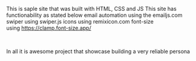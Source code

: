 This is saple site that was built with HTML, CSS and JS This site has functionability as stated below email automation using the emailjs.com swiper using swiper.js icons using remixicon.com font-size using https://clamp.font-size.app/
<script src="https://cdn.jsdelivr.net/npm/swiper@11/swiper-bundle.min.js"></script> <script> var swiper = new Swiper(".mySwiper", { slidesPerView: 1, spaceBetween: 10, pagination: { el: ".swiper-pagination", clickable: true, }, breakpoints: { 640: { slidesPerView: 2, spaceBetween: 20, }, 768: { slidesPerView: 4, spaceBetween: 40, }, 1024: { slidesPerView: 5, spaceBetween: 50, }, }, }); </script>
In all it is awesome project that showcase building a very reliable persona
